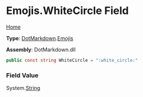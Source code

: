# Emojis\.WhiteCircle Field

[Home](../../../README.md)

**Type**: [DotMarkdown](../../README.md)\.[Emojis](../README.md)

**Assembly**: DotMarkdown\.dll

```csharp
public const string WhiteCircle = ":white_circle:"
```

### Field Value

System\.[String](https://docs.microsoft.com/en-us/dotnet/api/system.string)